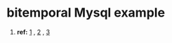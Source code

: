 # bitemporal Mysql example

1. **ref:** [1](http://www.wikihow.com/Create-a-Secure-Login-Script-in-PHP-and-MySQL)
, [2](http://stackoverflow.com/questions/9446408/how-to-implement-temporal-upward-compatibility-in-mysql) , [3](http://www.wikihow.com/Create-a-Secure-Login-Script-in-PHP-and-MySQL)



